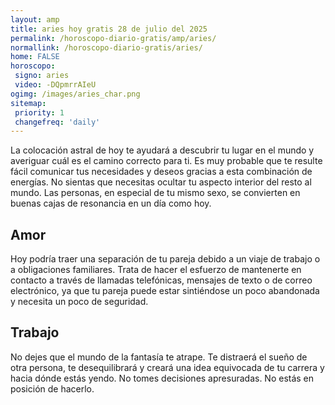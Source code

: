 ```yaml
---
layout: amp
title: aries hoy gratis 28 de julio del 2025 
permalink: /horoscopo-diario-gratis/amp/aries/
normallink: /horoscopo-diario-gratis/aries/
home: FALSE
horoscopo:
 signo: aries
 video: -DQpmrrAIeU
ogimg: /images/aries_char.png
sitemap:
 priority: 1
 changefreq: 'daily'
---
```



La colocación astral de hoy te ayudará a descubrir tu lugar en el mundo y averiguar cuál es el camino correcto para ti. Es muy probable que te resulte fácil comunicar tus necesidades y deseos gracias a esta combinación de energías. No sientas que necesitas ocultar tu aspecto interior del resto al mundo. Las personas, en especial de tu mismo sexo, se convierten en buenas cajas de resonancia en un día como hoy.

## Amor

Hoy podría traer una separación de tu pareja debido a un viaje de trabajo o a obligaciones familiares. Trata de hacer el esfuerzo de mantenerte en contacto a través de llamadas telefónicas, mensajes de texto o de correo electrónico, ya que tu pareja puede estar sintiéndose un poco abandonada y necesita un poco de seguridad.

## Trabajo

No dejes que el mundo de la fantasía te atrape. Te distraerá el sueño de otra persona, te desequilibrará y creará una idea equivocada de tu carrera y hacia dónde estás yendo. No tomes decisiones apresuradas. No estás en posición de hacerlo.